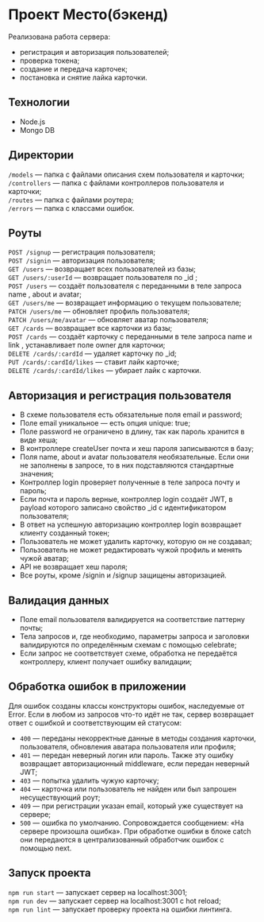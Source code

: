 # Проект Место(бэкенд)

Реализована работа сервера:
- регистрация и авторизация пользователей;
- проверка токена;
- создание и передача карточек;
- постановка и снятие лайка карточки.

## Технологии
- Node.js
- Mongo DB

## Директории
`/models` — папка с файлами описания схем пользователя и карточки;  
`/controllers` — папка с файлами контроллеров пользователя и карточки;  
`/routes` — папка с файлами роутера;  
`/errors` — папка с классами ошибок.  

## Роуты
`POST /signup` — регистрация пользователя;  
`POST /signin` — авторизация пользователя;  
`GET /users` — возвращает всех пользователей из базы;  
`GET /users/:userId` — возвращает пользователя по _id ;  
`POST /users` — создаёт пользователя с переданными в теле запроса name , about и avatar;  
`GET /users/me` — возвращает информацию о текущем пользователе;  
`PATCH /users/me` — обновляет профиль пользователя;  
`PATCH /users/me/avatar` — обновляет аватар пользователя;  
`GET /cards` — возвращает все карточки из базы;  
`POST /cards` — создаёт карточку с переданными в теле запроса name и link , устанавливает поле owner для карточки;  
`DELETE /cards/:cardId` — удаляет карточку по _id;  
`PUT /cards/:cardId/likes` — ставит лайк карточке;  
`DELETE /cards/:cardId/likes` — убирает лайк с карточки.  

## Авторизация и регистрация пользователя
- В схеме пользователя есть обязательные поля email и password;
- Поле email уникальное — есть опция unique: true;
- Поле password не ограничено в длину, так как пароль хранится в виде хеша;
- В контроллере createUser почта и хеш пароля записываются в базу;
- Поля name, about и avatar пользователя необязательные. Если они не заполнены в запросе, то в них подставляются стандартные значения;
- Контроллер login проверяет полученные в теле запроса почту и пароль;
- Если почта и пароль верные, контроллер login создаёт JWT, в payload которого записано свойство _id с идентификатором пользователя;
- В ответ на успешную авторизацию контроллер login возвращает клиенту созданный токен;
- Пользователь не может удалить карточку, которую он не создавал;
- Пользователь не может редактировать чужой профиль и менять чужой аватар;
- API не возвращает хеш пароля;
- Все роуты, кроме /signin и /signup защищены авторизацией.

## Валидация данных
- Поле email пользователя валидируется на соответствие паттерну почты;
- Тела запросов и, где необходимо, параметры запроса и заголовки валидируются по определённым схемам с помощью celebrate;
- Если запрос не соответствует схеме, обработка не передаётся контроллеру, клиент получает ошибку валидации;

## Обработка ошибок в приложении
Для ошибок созданы классы конструкторы ошибок, наследуемые от Error.
Если в любом из запросов что-то идёт не так, сервер возвращает ответ с ошибкой и соответствующим ей статусом:
- `400` — переданы некорректные данные в методы создания карточки, пользователя, обновления аватара пользователя или профиля;
- `401` — передан неверный логин или пароль. Также эту ошибку возвращает авторизационный middleware, если передан неверный JWT;
- `403` — попытка удалить чужую карточку;
- `404` — карточка или пользователь не найден или был запрошен несуществующий роут;
- `409` — при регистрации указан email, который уже существует на сервере;
- `500` — ошибка по умолчанию. Сопровождается сообщением: «На сервере произошла ошибка».
При обработке ошибки в блоке catch они передаются в централизованный обработчик ошибок с помощью next.

## Запуск проекта
`npm run start` — запускает сервер на localhost:3001;  
`npm run dev` — запускает сервер на localhost:3001 с hot reload;  
`npm run lint` — запускает проверку проекта на ошибки линтинга.
